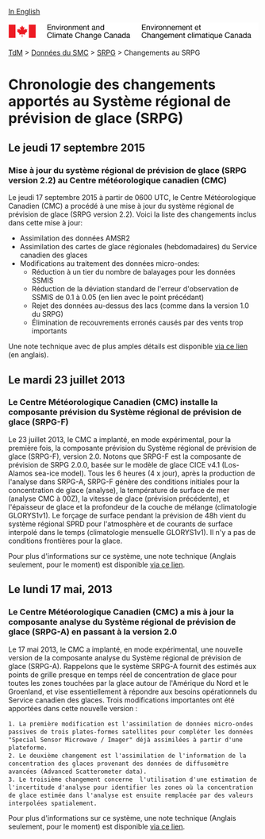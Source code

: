 [In English](changelog_rips_en.md)

![ECCC logo](../../img_eccc-logo.png)

[TdM](../../readme_fr.md) > [Données du SMC](../readme_fr.md) > [SRPG](readme_rips_fr.md) > Changements au SRPG

# Chronologie des changements apportés au Système régional de prévision de glace (SRPG)

## Le jeudi 17 septembre 2015

### Mise à jour du système régional de prévision de glace (SRPG version 2.2) au Centre météorologique canadien (CMC)

Le jeudi 17 septembre 2015 à partir de 0600 UTC, le Centre Météorologique Canadien (CMC) a procédé à une mise à jour du système régional de prévision de glace (SRPG version 2.2). Voici la liste des changements inclus dans cette mise à jour:

* Assimilation des données AMSR2
* Assimilation des cartes de glace régionales (hebdomadaires) du Service canadien des glaces
* Modifications au traitement des données micro-ondes:
    * Réduction à un tier du nombre de balayages pour les données SSMIS
    * Réduction de la déviation standard de l'erreur d'observation de SSMIS de 0.1 à 0.05 (en lien avec le point précédant)
    * Rejet des données au-dessus des lacs (comme dans la version 1.0 du SRPG)
    * Élimination de recouvrements erronés causés par des vents trop importants

Une note technique avec de plus amples détails est disponible [via ce lien](https://collaboration.cmc.ec.gc.ca/cmc/CMOI/product_guide/docs/lib/technote_rips_20150917_e.pdf) (en anglais).

## Le mardi 23 juillet 2013

### Le Centre Météorologique Canadien (CMC) installe la composante prévision du Système régional de prévision de glace (SRPG-F)

Le 23 juillet 2013, le CMC a implanté, en mode expérimental, pour la première fois, la composante prévision du Système régional de prévision de glace (SRPG-F), version 2.0. Notons que SRPG-F est la composante de prévision de SRPG 2.0.0, basée sur le modèle de glace CICE v4.1 (Los-Alamos sea-ice model). Tous les 6 heures (4 x jour), après la production de l'analyse dans SRPG-A, SRPG-F génère des conditions initiales pour la concentration de glace (analyse), la température de surface de mer (analyse CMC à 00Z), la vitesse de glace (prévision précédente), et l'épaisseur de glace et la profondeur de la couche de mélange (climatologie GLORYS1v1). Le forçage de surface pendant la prévision de 48h vient du système régional SPRD pour l'atmosphère et de courants de surface interpolé dans le temps (climatologie mensuelle GLORYS1v1). Il n'y a pas de conditions frontières pour la glace.

Pour plus d'informations sur ce système, une note technique (Anglais seulement, pour le moment) est disponible [via ce lien](https://collaboration.cmc.ec.gc.ca/cmc/CMOI/product_guide/docs/lib/technote_ripsf_20140506_e.pdf).

## Le lundi 17 mai, 2013

### Le Centre Météorologique Canadien (CMC) a mis à jour la composante analyse du Système régional de prévision de glace (SRPG-A) en passant à la version 2.0

Le 17 mai 2013, le CMC a implanté, en mode expérimental, une nouvelle version de la composante analyse du Système régional de prévision de glace (SRPG-A). Rappelons que le système SRPG-A fournit des estimés aux points de grille presque en temps réel de concentration de glace pour toutes les zones touchées par la glace autour de l'Amérique du Nord et le Groenland, et vise essentiellement à répondre aux besoins opérationnels du Service canadien des glaces. Trois modifications importantes ont été apportées dans cette nouvelle version :

    1. La première modification est l'assimilation de données micro-ondes passives de trois plates-formes satellites pour compléter les données "Special Sensor Microwave / Imager" déjà assimilées à partir d'une plateforme.
    2. Le deuxième changement est l'assimilation de l'information de la concentration des glaces provenant des données de diffusomètre avancées (Advanced Scatterometer data).
    3. Le troisième changement concerne  l'utilisation d'une estimation de l'incertitude d'analyse pour identifier les zones où la concentration de glace estimée dans l'analyse est ensuite remplacée par des valeurs interpolées spatialement.

Pour plus d'informations sur ce système, une note technique (Anglais seulement, pour le moment) est  disponible [via ce lien](https://collaboration.cmc.ec.gc.ca/cmc/CMOI/product_guide/docs/lib/technote_ripsa_20140505_e.pdf).